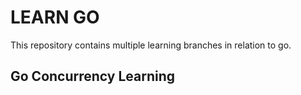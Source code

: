# LEARN GO

This repository contains multiple learning branches in relation to go.

## Go Concurrency Learning